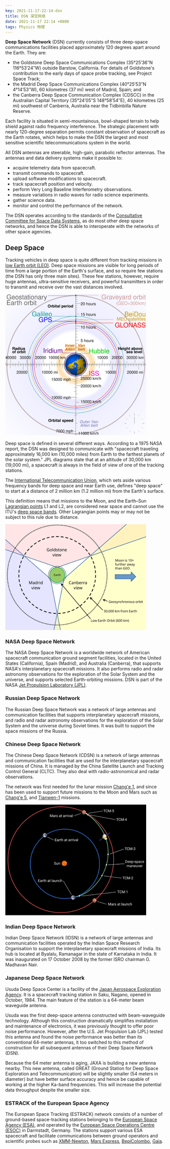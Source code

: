 ```yaml
---
key: 2021-11-17-22-14-dsn
title: DSN 深空网络
date: 2021-11-17 22:14 +0800
tags: Physics 物理
---
```


**Deep Space Network** (DSN) currently consists of three deep-space communications facilities placed approximately 120 degrees apart around the Earth. They are:

- the Goldstone Deep Space Communications Complex (35°25′36″N 116°53′24″W) outside Barstow, California. For details of Goldstone's contribution to the early days of space probe tracking, see Project Space Track;
- the Madrid Deep Space Communications Complex (40°25′53″N 4°14′53″W), 60 kilometres (37 mi) west of Madrid, Spain; and
- the Canberra Deep Space Communication Complex (CDSCC) in the Australian Capital Territory (35°24′05″S 148°58′54″E), 40 kilometres (25 mi) southwest of Canberra, Australia near the Tidbinbilla Nature Reserve.

Each facility is situated in semi-mountainous, bowl-shaped terrain to help shield against radio frequency interference. The strategic placement with nearly 120-degree separation permits constant observation of spacecraft as the Earth rotates, which helps to make the DSN the largest and most sensitive scientific telecommunications system in the world.

All DSN antennas are steerable, high-gain, parabolic reflector antennas. The antennas and data delivery systems make it possible to:

- acquire telemetry data from spacecraft.
- transmit commands to spacecraft.
- upload software modifications to spacecraft.
- track spacecraft position and velocity.
- perform Very Long Baseline Interferometry observations.
- measure variations in radio waves for radio science experiments.
- gather science data.
- monitor and control the performance of the network.

The DSN operates according to the standards of the [Consultative Committee for Space Data Systems](https://en.wikipedia.org/wiki/Consultative_Committee_for_Space_Data_Systems), as do most other deep space networks, and hence the DSN is able to interoperate with the networks of other space agencies.

## Deep Space

Tracking vehicles in deep space is quite different from tracking missions in [low Earth orbit (LEO)](https://en.wikipedia.org/wiki/Low_Earth_orbit). Deep space missions are visible for long periods of time from a large portion of the Earth's surface, and so require few stations (the DSN has only three main sites). These few stations, however, require huge antennas, ultra-sensitive receivers, and powerful transmitters in order to transmit and receive over the vast distances involved.

<img src="/assets/images/nav.svg" width="444">

Deep space is defined in several different ways. According to a 1975 NASA report, the DSN was designed to communicate with "spacecraft traveling approximately 16,000 km (10,000 miles) from Earth to the farthest planets of the solar system." JPL diagrams state that at an altitude of 30,000 km (19,000 mi), a spacecraft is always in the field of view of one of the tracking stations.

The [International Telecommunication Union](https://en.wikipedia.org/wiki/International_Telecommunication_Union), which sets aside various frequency bands for deep space and near Earth use, defines "deep space" to start at a distance of 2 million km (1.2 million mi) from the Earth's surface.

This definition means that missions to the Moon, and the Earth–Sun [Lagrangian points](https://en.wikipedia.org/wiki/Lagrangian_point) L1 and L2, are considered near space and cannot use the ITU's [deep space bands](https://en.wikipedia.org/wiki/Deep_space_bands). Other Lagrangian points may or may not be subject to this rule due to distance.

<img src="/assets/images/dsn.svg" width="444">

### NASA Deep Space Network

The NASA Deep Space Network is a worldwide network of American spacecraft communication ground segment facilities, located in the United States (California), Spain (Madrid), and Australia (Canberra), that supports NASA's interplanetary spacecraft missions. It also performs radio and radar astronomy observations for the exploration of the Solar System and the universe, and supports selected Earth-orbiting missions. DSN is part of the NASA [Jet Propulsion Laboratory (JPL)](https://en.wikipedia.org/wiki/Jet_Propulsion_Laboratory).

### Russian Deep Space Network

The Russian Deep Space Network was a network of large antennas and communication facilities that supports interplanetary spacecraft missions, and radio and radar astronomy observations for the exploration of the Solar System and the universe during Soviet times. It was built to support the space missions of the Russia.

### Chinese Deep Space Network

The Chinese Deep Space Network (CDSN) is a network of large antennas and communication facilities that are used for the interplanetary spacecraft missions of China. It is managed by the China Satellite Launch and Tracking Control General (CLTC). They also deal with radio-astronomical and radar observations.

The network was first needed for the lunar mission [Chang'e 1](https://en.wikipedia.org/wiki/Chang%27e_1), and since has been used to support future missions to the Moon and Mars such as [Chang'e 5](https://en.wikipedia.org/wiki/Chang%27e_5), and [Tianwen-1](https://en.wikipedia.org/wiki/Tianwen-1) missions.

<img src="/assets/images/tcm.png" width="444">

### Indian Deep Space Network

Indian Deep Space Network (IDSN) is a network of large antennas and communication facilities operated by the Indian Space Research Organisation to support the interplanetary spacecraft missions of India. Its hub is located at Byalalu, Ramanagar in the state of Karnataka in India. It was inaugurated on 17 October 2008 by the former ISRO chairman G. Madhavan Nair.

### Japanese Deep Space Network

Usuda Deep Space Center is a facility of the [Japan Aerospace Exploration Agency](https://en.wikipedia.org/wiki/Japan_Aerospace_Exploration_Agency). It is a spacecraft tracking station in Saku, Nagano, opened in October, 1984. The main feature of the station is a 64-meter beam waveguide antenna.

Usuda was the first deep-space antenna constructed with beam-waveguide technology. Although this construction dramatically simplifies installation and maintenance of electronics, it was previously thought to offer poor noise performance. However, after the U.S. Jet Propulsion Lab (JPL) tested this antenna and found the noise performance was better than its conventional 64-meter antennas, it too switched to this method of construction for all subsequent antennas of their Deep Space Network (DSN).

Because the 64 meter antenna is aging, JAXA is building a new antenna nearby. This new antenna, called GREAT (Ground Station for Deep Space Exploration and Telecommunication) will be slightly smaller (54 meters in diameter) but have better surface accuracy and hence be capable of working at the higher Ka-band frequencies. This will increase the potential data throughput despite the smaller size.

### ESTRACK of the European Space Agency

The European Space Tracking (ESTRACK) network consists of a number of ground-based space-tracking stations belonging to the [European Space Agency (ESA)](https://en.wikipedia.org/wiki/European_Space_Agency), and operated by the [European Space Operations Centre (ESOC)](https://en.wikipedia.org/wiki/European_Space_Operations_Centre) in Darmstadt, Germany. The stations support various ESA spacecraft and facilitate communications between ground operators and scientific probes such as [XMM-Newton](https://en.wikipedia.org/wiki/XMM-Newton), [Mars Express](https://en.wikipedia.org/wiki/Mars_Express), [BepiColombo](https://en.wikipedia.org/wiki/BepiColombo), [Gaia](https://en.wikipedia.org/wiki/Gaia_(spacecraft)).
